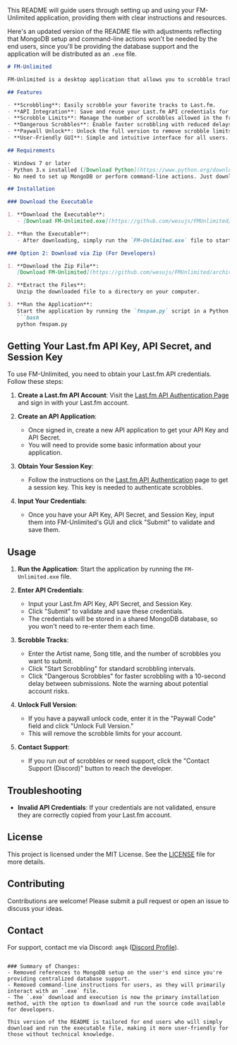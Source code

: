 This README will guide users through setting up and using your FM-Unlimited application, providing them with clear instructions and resources.


Here's an updated version of the README file with adjustments reflecting that MongoDB setup and command-line actions won't be needed by the end users, since you'll be providing the database support and the application will be distributed as an `.exe` file.

```markdown
# FM-Unlimited

FM-Unlimited is a desktop application that allows you to scrobble tracks to your Last.fm account. The application features customizable scrobble settings and connects to a shared MongoDB database to store your API credentials and scrobble limits.

## Features

- **Scrobbling**: Easily scrobble your favorite tracks to Last.fm.
- **API Integration**: Save and reuse your Last.fm API credentials for seamless scrobbling.
- **Scrobble Limits**: Manage the number of scrobbles allowed in the free version.
- **Dangerous Scrobbles**: Enable faster scrobbling with reduced delays, with a warning about potential account risks.
- **Paywall Unlock**: Unlock the full version to remove scrobble limits.
- **User-Friendly GUI**: Simple and intuitive interface for all users.

## Requirements

- Windows 7 or later
- Python 3.x installed ([Download Python](https://www.python.org/downloads/)) if you plan to run the source code.
- No need to set up MongoDB or perform command-line actions. Just download and run the `.exe` file.

## Installation

### Download the Executable

1. **Download the Executable**:
   - [Download FM-Unlimited.exe](https://github.com/wesujs/FMUnlimited/releases) (Replace this with the actual link to your executable once available)

2. **Run the Executable**:
   - After downloading, simply run the `FM-Unlimited.exe` file to start the application.

### Option 2: Download via Zip (For Developers)

1. **Download the Zip File**:
   [Download FM-Unlimited](https://github.com/wesujs/FMUnlimited/archive/refs/heads/main.zip)

2. **Extract the Files**:
   Unzip the downloaded file to a directory on your computer.

3. **Run the Application**:
   Start the application by running the `fmspam.py` script in a Python environment:
   ```bash
   python fmspam.py
   ```

## Getting Your Last.fm API Key, API Secret, and Session Key

To use FM-Unlimited, you need to obtain your Last.fm API credentials. Follow these steps:

1. **Create a Last.fm API Account**:
   Visit the [Last.fm API Authentication Page](https://www.last.fm/api/authentication) and sign in with your Last.fm account.

2. **Create an API Application**:
   - Once signed in, create a new API application to get your API Key and API Secret.
   - You will need to provide some basic information about your application.

3. **Obtain Your Session Key**:
   - Follow the instructions on the [Last.fm API Authentication](https://www.last.fm/api/authentication) page to get a session key. This key is needed to authenticate scrobbles.

4. **Input Your Credentials**:
   - Once you have your API Key, API Secret, and Session Key, input them into FM-Unlimited's GUI and click "Submit" to validate and save them.

## Usage

1. **Run the Application**:
   Start the application by running the `FM-Unlimited.exe` file.

2. **Enter API Credentials**:
   - Input your Last.fm API Key, API Secret, and Session Key.
   - Click "Submit" to validate and save these credentials.
   - The credentials will be stored in a shared MongoDB database, so you won't need to re-enter them each time.

3. **Scrobble Tracks**:
   - Enter the Artist name, Song title, and the number of scrobbles you want to submit.
   - Click "Start Scrobbling" for standard scrobbling intervals.
   - Click "Dangerous Scrobbles" for faster scrobbling with a 10-second delay between submissions. Note the warning about potential account risks.

4. **Unlock Full Version**:
   - If you have a paywall unlock code, enter it in the "Paywall Code" field and click "Unlock Full Version."
   - This will remove the scrobble limits for your account.

5. **Contact Support**:
   - If you run out of scrobbles or need support, click the "Contact Support (Discord)" button to reach the developer.

## Troubleshooting

- **Invalid API Credentials**: If your credentials are not validated, ensure they are correctly copied from your Last.fm account.

## License

This project is licensed under the MIT License. See the [LICENSE](LICENSE) file for more details.

## Contributing

Contributions are welcome! Please submit a pull request or open an issue to discuss your ideas.

## Contact

For support, contact me via Discord: `amgk` ([Discord Profile](https://discordapp.com/users/703112459313217556/)).
```

### Summary of Changes:
- Removed references to MongoDB setup on the user's end since you're providing centralized database support.
- Removed command-line instructions for users, as they will primarily interact with an `.exe` file.
- The `.exe` download and execution is now the primary installation method, with the option to download and run the source code available for developers.

This version of the README is tailored for end users who will simply download and run the executable file, making it more user-friendly for those without technical knowledge.
